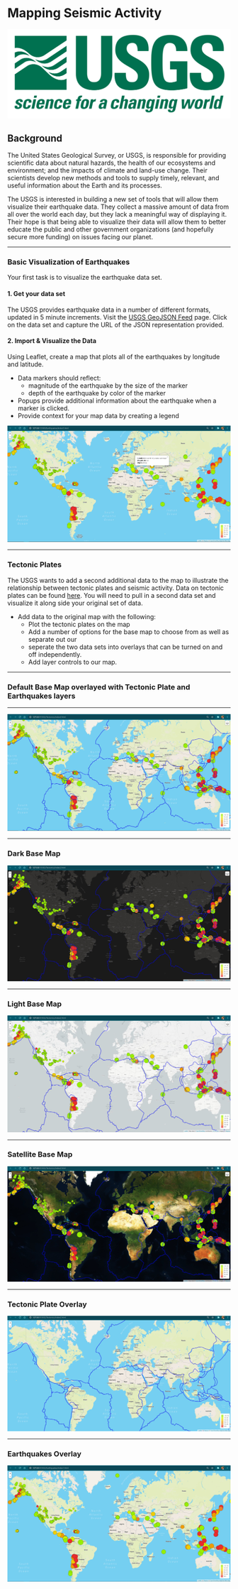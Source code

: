 # Mapping Seismic Activity

![USGSLogo](Images/1-Logo.png)



## Background
The United States Geological Survey, or USGS, is responsible for providing scientific data about natural hazards, the health of our ecosystems and environment; and the impacts of climate and land-use change. Their scientists develop new methods and tools to supply timely, relevant, and useful information about the Earth and its processes. 

The USGS is interested in building a new set of tools that will allow them visualize their earthquake data. They collect a massive amount of data from all over the world each day, but they lack a meaningful way of displaying it. Their hope is that being able to visualize their data will allow them to better educate the public and other government organizations (and hopefully secure more funding) on issues facing our planet.

- - -

### Basic Visualization of Earthquakes
Your first task is to visualize the earthquake data set.
#### 1. Get your data set
   The USGS provides earthquake data in a number of different formats, updated in 5 minute increments. Visit the [USGS GeoJSON Feed](http://earthquake.usgs.gov/earthquakes/feed/v1.0/geojson.php) page. Click on the data set and capture the URL of the JSON representation provided. 
#### 2. Import & Visualize the Data
   Using Leaflet, create a map that plots all of the earthquakes by longitude and latitude.
   * Data markers should reflect:
      * magnitude of the earthquake by the size of the marker
      * depth of the earthquake by color of the marker
   * Popups provide additional information about the earthquake when a marker is clicked.
   * Provide context for your map data by creating a legend
   
![earthquakes](Images/earthquake_popup.png)

- - -

### Tectonic Plates
The USGS wants to add a second additional data to the map to illustrate the relationship between tectonic plates and seismic activity. Data on tectonic plates can be found [here](https://github.com/fraxen/tectonicplates). You will need to pull in a second data set and visualize it along side your original set of data. 
   * Add data to the original map with the following:
      * Plot the tectonic plates on the map
      * Add a number of options for the base map to choose from as well as separate out our 
      * seperate the two data sets into overlays that can be turned on and off independently.
      * Add layer controls to our map.

- - -  
### Default Base Map overlayed with Tectonic Plate and Earthquakes layers
- - -
![TectonicPlates_default](Images/TectonicPlates_default.png)
- - -
### Dark Base Map
![TectonicPlates_dark](Images/TectonicPlates_dark.png)
- - -
### Light Base Map
![TectonicPlates_light](Images/TectonicPlates_light.png)
- - -
### Satellite Base Map
![TectonicPlates_sat](Images/TectonicPlates_sat.png)
- - -
### Tectonic Plate Overlay
![TectonicPlates_sat](Images/Plates.png)
- - -
### Earthquakes Overlay
![TectonicPlates_sat](Images/earthquakes.png)



